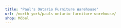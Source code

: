 ```yaml
---
title: "Paul's Ontario Furniture Warehouse"
url: /north-york/pauls-ontario-furniture-warehouse/
shop: Möbel
---
```

